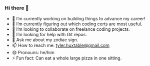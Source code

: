 ### Hi there 👋

<!--
**thuxtable/thuxtable** is a ✨ _special_ ✨ repository because its `README.md` (this file) appears on your GitHub profile.

Here are some ideas to get you started:

-->



- 🔭 I’m currently working on building things to advance my career!
- 🌱 I’m currently figuring out which coding certs are most useful.
- 👯 I’m looking to collaborate on freelance coding projects.
- 🤔 I’m looking for help with Git repos.
- 💬 Ask me about my zodiac sign.
- 📫 How to reach me: tyler.huxtable@gmail.com
- 😄 Pronouns: he/him
- ⚡ Fun fact: Can eat a whole large pizza in one sitting.
